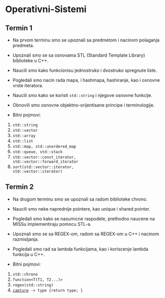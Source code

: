 # Operativni-Sistemi
## Termin 1
- Na prvom terminu smo se upoznali sa predmetom i nacinom polaganja predmeta. 
- Upoznali smo se sa osnovama STL (Standard Template Library) biblioteke u C++.
- Naucili smo kako funkcionisu jednostruko i dvostruko spregnute liste.
- Pogledali smo nacin rada mapa, i hashmapa, hashiranje, kao i osnovne vrste iteratora.
- Naucili smo kako se koristi `std::string` i njegove osnovne funkcije.
- Obnovili smo osnovne objektno-orijentisane principe i terminologije.

- Bitni pojmovi:
1. <code>std::string</code>
2. <code>std::vector</code>
3. <code>std::array</code>
4. <code>std::list</code>
5. <code>std::map, std::unordered_map</code>
6. <code>std::queue, std::stack</code>
7. <code>std::vector<T>::const_iterator, std::vector<T>::forward_iterator</code>
8. <code>sort(std::vector<T>::iterator, std::vector<T>::iterator)</code>

## Termin 2
- Na drugom terminu smo se upoznali sa radom biblioteke chrono.
- Naucili smo neke naprednije pointere, kao unique i shared pointer.
- Pogledali smo kako se nasumicne raspodele, prethodno naucene na MISSu implementiraju pomocu STL-a.
- Upoznali smo se sa REGEX-om, radom sa REGEX-om u C++ i nacinom razmisljanja.
- Pogledali smo rad sa lambda funkcijama, kao i koriscenje lambda funkcija u C++.

- Bitni pojmovi:
1. <code>std::chrono</code>
2. <code>function<T(T1, T2...)></code>
3. <code>regex(std::string)</code>
4. <code>[capture](parametres) ->  type {return type; } </code>
